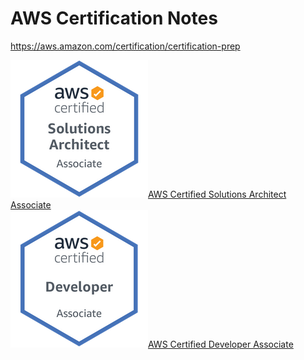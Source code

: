 # AWS Certification Notes

https://aws.amazon.com/certification/certification-prep


![CSAA badge](/media/csaa-badge.png)[AWS Certified Solutions Architect Associate](/architect-associate/architect-associate-notes.md)  
![CDA badge](/media/cda-badge.png)[AWS Certified Developer Associate](/developer-associate/dev-associate-notes.md)  
